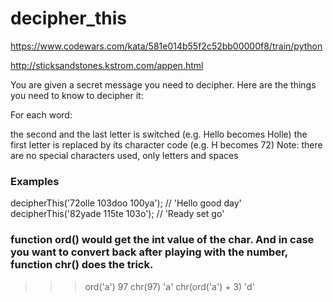 # decipher_this

https://www.codewars.com/kata/581e014b55f2c52bb00000f8/train/python

http://sticksandstones.kstrom.com/appen.html

You are given a secret message you need to decipher. Here are the things you need to know to decipher it:

For each word:

the second and the last letter is switched (e.g. Hello becomes Holle)
the first letter is replaced by its character code (e.g. H becomes 72)
Note: there are no special characters used, only letters and spaces

### Examples

decipherThis('72olle 103doo 100ya'); // 'Hello good day'
decipherThis('82yade 115te 103o'); // 'Ready set go'

### function ord() would get the int value of the char. And in case you want to convert back after playing with the number, function chr() does the trick.

> > > ord('a')
> > > 97
> > > chr(97)
> > > 'a'
> > > chr(ord('a') + 3)
> > > 'd'
